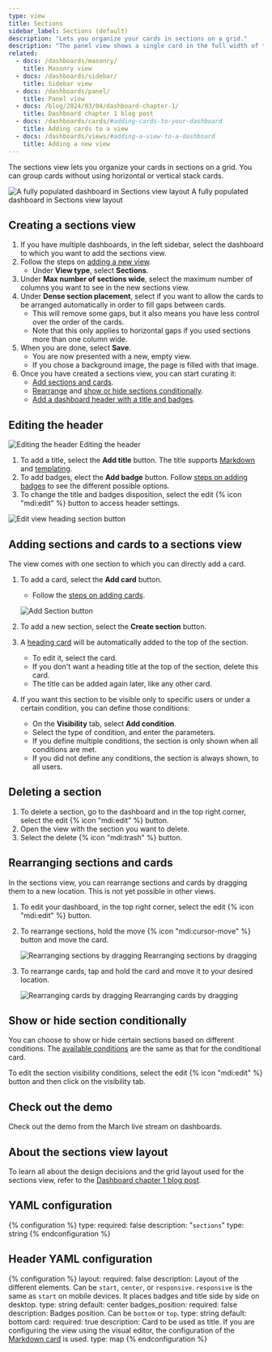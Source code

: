 ```yaml
---
type: view
title: Sections
sidebar_label: Sections (default)
description: "Lets you organize your cards in sections on a grid."
description: "The panel view shows a single card in the full width of the screen."
related:
  - docs: /dashboards/masonry/
    title: Masonry view
  - docs: /dashboards/sidebar/
    title: Sidebar view
  - docs: /dashboards/panel/
    title: Panel view
  - docs: /blog/2024/03/04/dashboard-chapter-1/
    title: Dashboard chapter 1 blog post
  - docs: /dashboards/cards/#adding-cards-to-your-dashboard
    title: Adding cards to a view
  - docs: /dashboards/views/#adding-a-view-to-a-dashboard
    title: Adding a new view
---
```


The sections view lets you organize your cards in sections on a grid.
You can group cards without using horizontal or vertical stack cards.

<p class='img'>
    <img src="/images/dashboards/section_view.png" alt="A fully populated dashboard in Sections view layout"/>
    A fully populated dashboard in Sections view layout
</p>

## Creating a sections view

1. If you have multiple dashboards, in the left sidebar, select the dashboard to which you want to add the sections view.
2. Follow the steps on [adding a new view](/dashboards/views/#adding-a-view-to-a-dashboard).
   - Under **View type**, select **Sections**.
3. Under **Max number of sections wide**, select the maximum number of columns you want to see in the new sections view.
4. Under **Dense section placement**, select if you want to allow the cards to be arranged automatically in order to fill gaps between cards.
   - This will remove some gaps, but it also means you have less control over the order of the cards.
   - Note that this only applies to horizontal gaps if you used sections more than one column wide.
5. When you are done, select **Save**.
   - You are now presented with a new, empty view.
   - If you chose a background image, the page is filled with that image.
6. Once you have created a sections view, you can start curating it:
   - [Add sections and cards](#adding-sections-and-cards-to-a-sections-view).
   - [Rearrange](#rearranging-sections-and-cards) and [show or hide sections conditionally](#show-or-hide-section-conditionally).
   - [Add a dashboard header with a title and badges](#editing-the-header).

## Editing the header

<p class='img'>
  <img src="/images/dashboards/sections_view_header_edit.png" alt="Editing the header"/>
  Editing the header
</p>

1. To add a title, select the **Add title** button. The title supports [Markdown](https://commonmark.org/help/) and [templating](/docs/configuration/templating/).
2. To add badges, elect the **Add badge** button. Follow [steps on adding badges](/dashboards/badges) to see the different possible options.
3. To change the title and badges disposition, select the edit {% icon "mdi:edit" %} button to access header settings.

![Edit view heading section button](/images/dashboards/sections_view_header_editor.png)

## Adding sections and cards to a sections view

The view comes with one section to which you can directly add a card.

1. To add a card, select the **Add card** button.
   - Follow the [steps on adding cards](/dashboards/cards/#adding-cards-to-your-dashboard).

   ![Add Section button](/images/dashboards/sections_view_add-card-or-section.png)

2. To add a new section, select the **Create section** button.
3. A [heading card](/dashboards/heading) will be automatically added to the top of the section.
   - To edit it, select the card.
   - If you don't want a heading title at the top of the section, delete this card.
   - The title can be added again later, like any other card.
4. If you want this section to be visible only to specific users or under a certain condition, you can define those conditions:
   - On the **Visibility** tab, select **Add condition**.
   - Select the type of condition, and enter the parameters.
   - If you define multiple conditions, the section is only shown when all conditions are met.
   - If you did not define any conditions, the section is always shown, to all users.

## Deleting a section

1. To delete a section, go to the dashboard and in the top right corner, select the edit {% icon "mdi:edit" %} button.
2. Open the view with the section you want to delete.
3. Select the delete {% icon "mdi:trash" %} button.

## Rearranging sections and cards

In the sections view, you can rearrange sections and cards by dragging them to a new location. This is not yet possible in other views.

1. To edit your dashboard, in the top right corner, select the edit {% icon "mdi:edit" %} button.
2. To rearrange sections, hold the move {% icon "mdi:cursor-move" %} button and move the card.

    <p class='img'>
      <img src="/images/dashboards/section_view_rearrange_sections.gif" alt="Rearranging sections by dragging"/>
      Rearranging sections by dragging
    </p>

3. To rearrange cards, tap and hold the card and move it to your desired location.

    <p class='img'>
      <img src="/images/dashboards/section_view_rearrange_cards.gif" alt="Rearranging cards by dragging"/>
      Rearranging cards by dragging
    </p>

## Show or hide section conditionally

You can choose to show or hide certain sections based on different conditions. The [available conditions](/dashboards/conditional/#card-conditions) are the same as that for the conditional card.

To edit the section visibility conditions, select the edit {% icon "mdi:edit" %} button and then click on the visibility tab.

## Check out the demo

Check out the demo from the March live stream on dashboards.

<lite-youtube videoid="XyBy0ckkiDU" videoStartAt="2047" videotitle="A Home-Approved Dashboard - Chapter 1: What about Grace?" posterquality="maxresdefault"></lite-youtube>

## About the sections view layout

To learn all about the design decisions and the grid layout used for the sections view, refer to the [Dashboard chapter 1 blog post](/blog/2024/03/04/dashboard-chapter-1/).

## YAML configuration

{% configuration %}
type:
  required: false
  description: "`sections`"
  type: string
{% endconfiguration %}

## Header YAML configuration

{% configuration %}
layout:
  required: false
  description: Layout of the different elements. Can be `start`, `center`, or `responsive`. `responsive` is the same as `start` on mobile devices. It places badges and title side by side on desktop.
  type: string
  default: center
badges_position:
  required: false
  description: Badges position. Can be `bottom` or `top`.
  type: string
  default: bottom
card:
  required: true
  description: Card to be used as title. If you are configuring the view using the visual editor, the configuration of the [Markdown card](/dashboards/markdown) is used.
  type: map
{% endconfiguration %}
